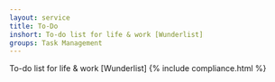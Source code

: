 ```yaml
---
layout: service
title: To-Do
inshort: To-do list for life & work [Wunderlist]
groups: Task Management
---
```

To-do list for life & work [Wunderlist]
{% include compliance.html %}